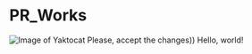 # PR_Works
![Image of Yaktocat](https://1.bp.blogspot.com/-yi7t7kq3DB8/Xk86VJmCHgI/AAAAAAAAAEc/EV2A9zeC8CkNsjlIHSIeJ0svjnEDa-rvgCLcBGAsYHQ/s1600/%25D0%259C%25D0%25B8%25D0%25BB%25D1%258B%25D0%25B5%2B%25D0%25B0%25D0%25BD%25D0%25B8%25D0%25BC%25D0%25B5%2B%25D0%25B4%25D0%25B5%25D0%25B2%25D1%2583%25D1%2588%25D0%25BA%25D0%25B8.png)
Please, accept the changes))
Hello, world!